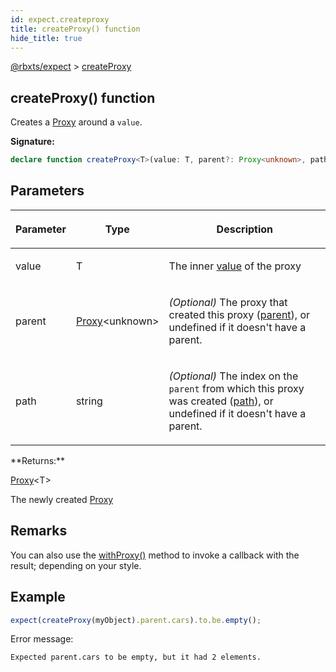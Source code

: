 ```yaml
---
id: expect.createproxy
title: createProxy() function
hide_title: true
---
```


[@rbxts/expect](./expect.md) &gt; [createProxy](./expect.createproxy.md)

## createProxy() function

Creates a [Proxy](./expect.proxy.md) around a `value`<!-- -->.

**Signature:**

```typescript
declare function createProxy<T>(value: T, parent?: Proxy<unknown>, path?: string): Proxy<T>;
```

## Parameters

<table><thead><tr><th>

Parameter


</th><th>

Type


</th><th>

Description


</th></tr></thead>
<tbody><tr><td>

value


</td><td>

T


</td><td>

The inner [value](./expect.proxyinstance._proxy_value.md) of the proxy


</td></tr>
<tr><td>

parent


</td><td>

[Proxy](./expect.proxy.md)<!-- -->&lt;unknown&gt;


</td><td>

_(Optional)_ The proxy that created this proxy ([parent](./expect.proxyinstance._proxy_parent.md)<!-- -->), or undefined if it doesn't have a parent.


</td></tr>
<tr><td>

path


</td><td>

string


</td><td>

_(Optional)_ The index on the `parent` from which this proxy was created ([path](./expect.proxyinstance._proxy_path.md)<!-- -->), or undefined if it doesn't have a parent.


</td></tr>
</tbody></table>
**Returns:**

[Proxy](./expect.proxy.md)<!-- -->&lt;T&gt;

The newly created [Proxy](./expect.proxy.md)

## Remarks

You can also use the [withProxy()](./expect.withproxy.md) method to invoke a callback with the result; depending on your style.

## Example


```ts
expect(createProxy(myObject).parent.cars).to.be.empty();
```
Error message:

```logs
Expected parent.cars to be empty, but it had 2 elements.
```
